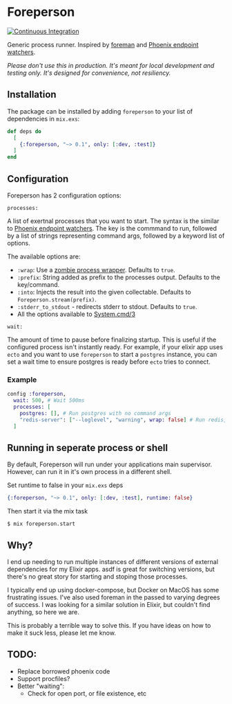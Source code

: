 # Foreperson

[![Continuous Integration](https://github.com/cschiewek/foreperson/actions/workflows/ci.yml/badge.svg)](https://github.com/cschiewek/foreperson/actions/workflows/ci.yml)

Generic process runner.  Inspired by [foreman](https://github.com/ddollar/foreman) and [Phoenix endpoint watchers](https://hexdocs.pm/phoenix/Phoenix.Endpoint.html#module-runtime-configuration).

_Please don't use this in production.  It's meant for local development and testing only.  It's designed for convenience, not resiliency._

## Installation

The package can be installed by adding `foreperson` to your list of dependencies in `mix.exs`:

```elixir
def deps do
  [
    {:foreperson, "~> 0.1", only: [:dev, :test]}
  ]
end
```

## Configuration

Foreperson has 2 configuration options:

`processes:`

A list of exertnal processes that you want to start.  The syntax is the similar to [Phoenix endpoint watchers](https://hexdocs.pm/phoenix/Phoenix.Endpoint.html#module-runtime-configuration).
The key is the commmand to run, followed by a list of strings representing command args,
followed by a keyword list of options.

The available options are:
- `:wrap`: Use a [zombie process wrapper](https://hexdocs.pm/elixir/master/Port.html#module-zombie-operating-system-processes). Defaults to `true`.
- `:prefix`: String added as prefix to the processes output.  Defaults to the key/command.
- `:into`: Injects the result into the given collectable. Defaults to `Foreperson.stream(prefix)`.
- `:stderr_to_stdout` - redirects stderr to stdout.  Defaults to `true`.
- All the options available to [System.cmd/3](https://hexdocs.pm/elixir/System.html#cmd/3-options)

`wait:`

The amount of time to pause before finalizing startup.  This is useful if the configured process isn't instantly ready.
For example, if your elixir app uses `ecto` and you want to use `foreperson` to start a `postgres` instance, you can set a
wait time to ensure postgres is ready before `ecto` tries to connect.

### Example
```elixir
config :foreperson,
  wait: 500, # Wait 500ms
  processes: [
    postgres: [], # Run postgres with no command args
    "redis-server": ["--loglevel", "warning", wrap: false] # Run redis, and don't use the wrapper script.
  ]
```

## Running in seperate process or shell

By default, Foreperson will run under your applications main supervisor.  However, can run it in it's own process in a different shell.

Set runtime to false in your `mix.exs` deps
```elixir
{:foreperson, "~> 0.1", only: [:dev, :test], runtime: false}
```

Then start it via the mix task
```shell
$ mix foreperson.start
```

## Why?

I end up needing to run multiple instances of different versions of external dependencies for my Elixir apps. asdf is great for switching versions, but there's no great story for starting and stoping those processes.

I typically end up using docker-compose, but Docker on MacOS has some frustrating issues.  I've also used foreman in the passed to varying degrees of success. I was looking for a similar solution in Elixir, but couldn't find anything, so here we are.

This is probably a terrible way to solve this.  If you have ideas on how to make it suck less, please let me know.
## TODO:
- Replace borrowed phoenix code
- Support procfiles?
- Better "waiting":
  - Check for open port, or file existence, etc
